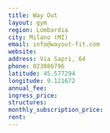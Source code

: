 ```yaml
---
title: Way Out
layout: gym
region: Lombardia
city: Milano (MI)
email: info@wayout-fit.com
website: 
address: Via Sapri, 64
phone: 023086796
latitude: 45.577294
longitude: 9.121672
annual_fee: 
ingress_price: 
structures: 
monthly_subscription_price: 
rent: 
---
```


